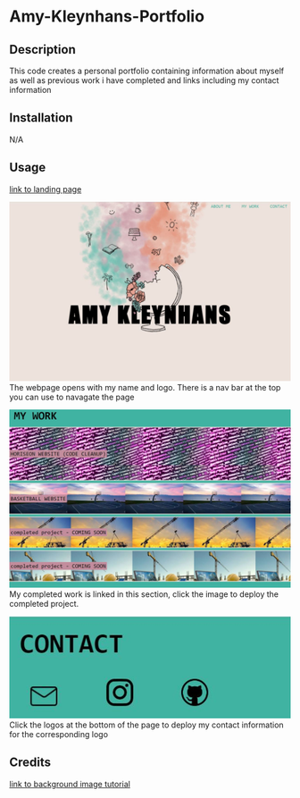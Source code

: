 # Amy-Kleynhans-Portfolio

## Description

This code creates a personal portfolio containing information about myself as well as previous work i have completed and links including my contact information 

## Installation

N/A

## Usage

[link to landing page](https://raw.githack.com/Akleynhans/Amy-Kleynhans-Portfolio/main/main/index.html)

![Amy portfolio landing page](./main/assets/images/screenshot1.JPG)
The webpage opens with my name and logo. There is a nav bar at the top you can use to navagate the page

![Amy Portfolio 'My Work' seciont](./main/assets/images/screenshot2.JPG)
My completed work is linked in this section, click the image to deploy the completed project.

![Amy Portfolio 'contact me' section](./main/assets/images/screenshot3.jpg)
Click the logos at the bottom of the page to deploy my contact information for the corresponding logo

## Credits

[link to background image tutorial](https://www.w3schools.com/html/html_images_background.asp)





